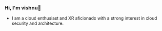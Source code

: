 ### Hi, I'm vishnu👋

- I am a cloud enthusiast and XR aficionado with a strong interest in cloud security and architecture. 

